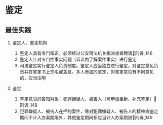 
# 鉴定
## 最佳实践


1. 鉴定人、鉴定机构

    1. 鉴定人具有专门知识，必须经过公安司法机关指派或者聘请🚪刑诉_146
    2. 鉴定人针对专门性事实问题（诉讼内了解案件事实）进行鉴定
    3. 司法鉴定实行鉴定人负责制度。鉴定人应当独立进行鉴定，对鉴定意见负责并在鉴定书上签名或盖章。多人参加的鉴定，对鉴定意见有不同意见的，应当注明

2. 鉴定

    1. 鉴定意见的告知对象：犯罪嫌疑人、被害人（可申请重新、补充鉴定）🚪刑诉_148
    2. 犯罪嫌疑人、被告人在押的案件，除对犯罪嫌疑人、被告人的精神病鉴定期间不计入办案期限外，其他鉴定期间都应当计人办案期限🚪刑诉_149